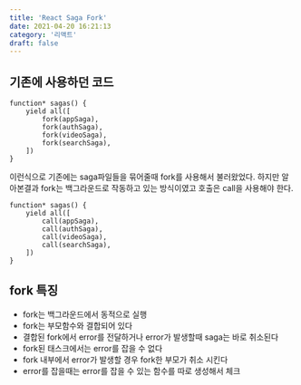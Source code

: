 ```yaml
---
title: 'React Saga Fork'
date: 2021-04-20 16:21:13
category: '리액트'
draft: false
---
```


## 기존에 사용하던 코드

```
function* sagas() {
    yield all([
        fork(appSaga),
        fork(authSaga),
        fork(videoSaga),
        fork(searchSaga),
    ])
}
```

이런식으로 기존에는 saga파일들을 묶어줄때 fork를 사용해서 불러왔었다.
하지만 알아본결과 fork는 백그라운드로 작동하고 있는 방식이였고 호출은 call을 사용해야 한다.

```
function* sagas() {
    yield all([
        call(appSaga),
        call(authSaga),
        call(videoSaga),
        call(searchSaga),
    ])
}
```

## fork 특징

- fork는 백그라운드에서 동적으로 실행
- fork는 부모함수와 결합되어 있다
- 결합된 fork에서 error를 전달하거나 error가 발생할때 saga는 바로 취소된다
- fork된 태스크에서는 error를 잡을 수 없다
- fork 내부에서 error가 발생할 경우 fork한 부모가 취소 시킨다
- error를 잡을때는 error를 잡을 수 있는 함수를 따로 생성해서 체크
